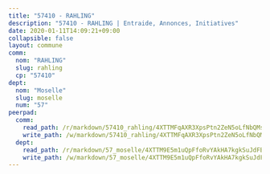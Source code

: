 ```yaml
---
title: "57410 - RAHLING"
description: "57410 - RAHLING | Entraide, Annonces, Initiatives"
date: 2020-01-11T14:09:21+09:00
collapsible: false
layout: commune
comm:
  nom: "RAHLING"
  slug: rahling
  cp: "57410"
dept:
  nom: "Moselle"
  slug: moselle
  num: "57"
peerpad:
  comm:
    read_path: /r/markdown/57410_rahling/4XTTMFqAXR3XpsPtn2ZeN5oLfNbQMsgJW3WSxh9Xkxqoi4166
    write_path: /w/markdown/57410_rahling/4XTTMFqAXR3XpsPtn2ZeN5oLfNbQMsgJW3WSxh9Xkxqoi4166-K3TgUTRRjtqHNzUSVRMj2DuLUqR3giwxPmzsNqCcHzh71PV536S4tq6eNf2LdS2wbNviQx8LhR6shsbCYcMzjfDdCLwhVEGsnVpJQHt8fzAjXmHhk8jL9nzyuHygNVJs83Smnfxz
  dept:
    read_path: /r/markdown/57_moselle/4XTTM9E5m1uQpFfoRvYAkHA7kgkSuJdFBSCmoLnZ6YvxmqAKj
    write_path: /w/markdown/57_moselle/4XTTM9E5m1uQpFfoRvYAkHA7kgkSuJdFBSCmoLnZ6YvxmqAKj-K3TgTxpsRhjGfb3pJqDaX4rYTLkyLoK3BLA4awBfhTSCoyNhResrhhmfsEF8aKnccedt5XoBzWeRYfKxQxNKv71ETcpGharLRE7rdgTKY3uSaW3Du2dz8v23YEY268mfYmweTFnR
---
```


